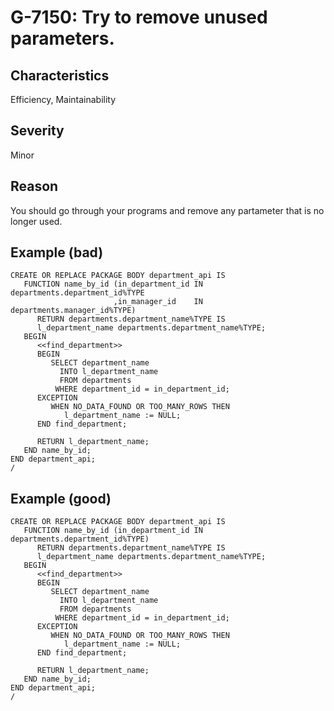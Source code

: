 # G-7150: Try to remove unused parameters.

## Characteristics

Efficiency, Maintainability

## Severity

Minor

## Reason

You should go through your programs and remove any partameter that is no longer used.

## Example (bad)

```
CREATE OR REPLACE PACKAGE BODY department_api IS
   FUNCTION name_by_id (in_department_id IN departments.department_id%TYPE
                       ,in_manager_id    IN departments.manager_id%TYPE)
      RETURN departments.department_name%TYPE IS
      l_department_name departments.department_name%TYPE;
   BEGIN
      <<find_department>>
      BEGIN
         SELECT department_name
           INTO l_department_name
           FROM departments
          WHERE department_id = in_department_id;
      EXCEPTION
         WHEN NO_DATA_FOUND OR TOO_MANY_ROWS THEN 
            l_department_name := NULL;
      END find_department;
      
      RETURN l_department_name;
   END name_by_id;
END department_api;
/
```

## Example (good)

```
CREATE OR REPLACE PACKAGE BODY department_api IS
   FUNCTION name_by_id (in_department_id IN departments.department_id%TYPE)
      RETURN departments.department_name%TYPE IS
      l_department_name departments.department_name%TYPE;
   BEGIN
      <<find_department>>
      BEGIN
         SELECT department_name
           INTO l_department_name
           FROM departments
          WHERE department_id = in_department_id;
      EXCEPTION
         WHEN NO_DATA_FOUND OR TOO_MANY_ROWS THEN 
            l_department_name := NULL;
      END find_department;
      
      RETURN l_department_name;
   END name_by_id;
END department_api;
/
```